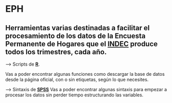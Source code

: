# EPH

## Herramientas varias destinadas a facilitar el procesamiento de los datos de la Encuesta Permanente de Hogares que el [INDEC](https://www.indec.gob.ar/) produce todos los trimestres, cada año.




--> Scripts de [**R**](https://github.com/pablinte/eph/tree/master/R).

Vas a poder encontrar algunas funciones como descargar la base de datos desde la página oficial, con o sin etiquetas, según lo que necesites.



--> Sintaxis de [**SPSS**](https://github.com/pablinte/eph/tree/master/spss)
Vas a poder encontrar algunas sintaxis para empezar a procesar los datos sin perder tiempo estructurando las variables.
